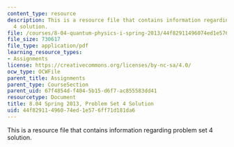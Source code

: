 ```yaml
---
content_type: resource
description: This is a resource file that contains information regarding problem set
  4 solution.
file: /courses/8-04-quantum-physics-i-spring-2013/44f82911496074ed1e576ff71d181da6_MIT8_04S13_ps4_sol.pdf
file_size: 730617
file_type: application/pdf
learning_resource_types:
- Assignments
license: https://creativecommons.org/licenses/by-nc-sa/4.0/
ocw_type: OCWFile
parent_title: Assignments
parent_type: CourseSection
parent_uid: 67f4854d-f404-5b15-d6f7-ac855583dd41
resourcetype: Document
title: 8.04 Spring 2013, Problem Set 4 Solution
uid: 44f82911-4960-74ed-1e57-6ff71d181da6
---
```

This is a resource file that contains information regarding problem set 4 solution.